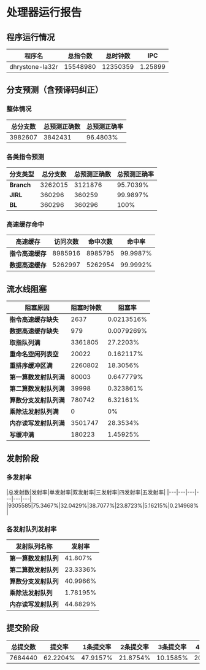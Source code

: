 # 处理器运行报告
## 程序运行情况
|程序名|总指令数|总时钟数|IPC|
|---|---|---|---|
|dhrystone-la32r|15548980|12350359|1.25899|

## 分支预测（含预译码纠正）
### 整体情况
|总分支数|总预测正确数|总预测正确率|
|---|---|---|
|3982607|3842431|96.4803%|

### 各类指令预测
|分支类型|总分支数|总预测正确数|总预测正确率|
|---|---|---|---|
|**Branch**| 3262015 | 3121876 | 95.7039%|
|**JIRL**| 360296 | 360259 | 99.9897%|
|**BL**| 360296 | 360296 | 100%|

### 高速缓存命中
|高速缓存|访问次数|命中次数|命中率|
|---|---|---|---|
|**指令高速缓存**| 8985916 | 8985795 | 99.9987%|
|**数据高速缓存**| 5262997 | 5262954 | 99.9992%|
## 流水线阻塞
|阻塞原因|阻塞时钟数|阻塞率|
|---|---|---|
|**指令高速缓存缺失**| 2637 | 0.0213516%|
|**数据高速缓存缺失**| 979 | 0.0079269%|
|**取指队列满**| 3361805 | 27.2203%|
|**重命名空闲列表空**|20022 | 0.162117%|
|**重排序缓冲区满**|2260802 | 18.3056%|
|**第一算数发射队列满**|80003 | 0.647779%|
|**第二算数发射队列满**|39998 | 0.323861%|
|**算数分支发射队列满**|780742 | 6.32161%|
|**乘除法发射队列满**|0 | 0%|
|**内存读写发射队列满**|3501747 | 28.3534%|
|**写缓冲满**|180223 | 1.45925%|

## 发射阶段
### 多发射率
|总发射数|发射率|单发射率|双发射率|三发射率|四发射率|五发射率|
|---|---|---|---|---|---|
|9305585|75.3467%|32.0429%|38.7077%|23.8723%|5.16215%|0.214968%|

### 各发射队列发射率
|发射队列名称|发射率|
|---|---|
|**第一算数发射队列**|41.807%|
|**第二算数发射队列**|23.3336%|
|**算数分支发射队列**|40.9966%|
|**乘除法发射队列**|1.78195%|
|**内存读写发射队列**|44.8829%|

## 提交阶段
|总提交数|提交率|1条提交率|2条提交率|3条提交率|4条提交率|
|---|---|---|---|---|---|
|7684440|62.2204%|47.9157%|21.8754%|10.1585%|20.0504%|
